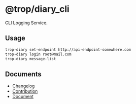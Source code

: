 # @trop/diary_cli

CLI Logging Service.

## Usage

```bash
trop-diary set-endpoint http://api-endpoint-somewhere.com
trop-diary login root@mail.com
trop-diary message-list
```

## Documents

* [Changelog](changelog.md)
* [Contribution](contribution.md)
* [Document](doc/index.md)
